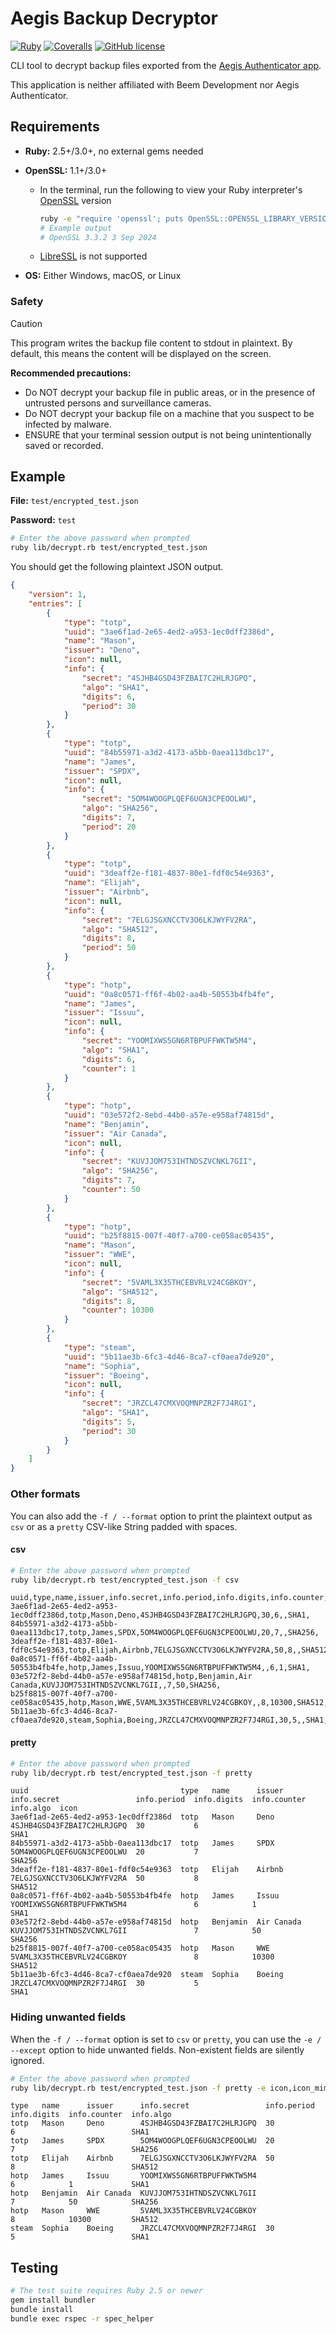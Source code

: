 # Aegis Backup Decryptor

[![Ruby](https://img.shields.io/badge/Ruby-CC342D?style=for-the-badge&logo=ruby&logoColor=white)](https://ruby-lang.org)
[![Coveralls](https://img.shields.io/coverallsCoverage/github/elliotwutingfeng/aegis-backup-decryptor?logo=coveralls&style=for-the-badge)](https://coveralls.io/github/elliotwutingfeng/aegis-backup-decryptor?branch=main)
[![GitHub license](https://img.shields.io/badge/LICENSE-GPLv3-GREEN?style=for-the-badge)](LICENSE)

CLI tool to decrypt backup files exported from the [Aegis Authenticator app](https://getaegis.app).

This application is neither affiliated with Beem Development nor Aegis Authenticator.

## Requirements

- **Ruby:** 2.5+/3.0+, no external gems needed
- **OpenSSL:** 1.1+/3.0+
  - In the terminal, run the following to view your Ruby interpreter's [OpenSSL](https://openssl.org) version

    ```bash
    ruby -e "require 'openssl'; puts OpenSSL::OPENSSL_LIBRARY_VERSION"
    # Example output
    # OpenSSL 3.3.2 3 Sep 2024
    ```

  - [LibreSSL](https://libressl.org) is not supported

- **OS:** Either Windows, macOS, or Linux

### Safety

> [!CAUTION]
> This program writes the backup file content to stdout in plaintext. By default, this means the content will be displayed on the screen.
>
> **Recommended precautions:**
>
> - Do NOT decrypt your backup file in public areas, or in the presence of untrusted persons and surveillance cameras.
> - Do NOT decrypt your backup file on a machine that you suspect to be infected by malware.
> - ENSURE that your terminal session output is not being unintentionally saved or recorded.

## Example

**File:** `test/encrypted_test.json`

**Password:** `test`

```bash
# Enter the above password when prompted
ruby lib/decrypt.rb test/encrypted_test.json
```

You should get the following plaintext JSON output.

```json
{
    "version": 1,
    "entries": [
        {
            "type": "totp",
            "uuid": "3ae6f1ad-2e65-4ed2-a953-1ec0dff2386d",
            "name": "Mason",
            "issuer": "Deno",
            "icon": null,
            "info": {
                "secret": "4SJHB4GSD43FZBAI7C2HLRJGPQ",
                "algo": "SHA1",
                "digits": 6,
                "period": 30
            }
        },
        {
            "type": "totp",
            "uuid": "84b55971-a3d2-4173-a5bb-0aea113dbc17",
            "name": "James",
            "issuer": "SPDX",
            "icon": null,
            "info": {
                "secret": "5OM4WOOGPLQEF6UGN3CPEOOLWU",
                "algo": "SHA256",
                "digits": 7,
                "period": 20
            }
        },
        {
            "type": "totp",
            "uuid": "3deaff2e-f181-4837-80e1-fdf0c54e9363",
            "name": "Elijah",
            "issuer": "Airbnb",
            "icon": null,
            "info": {
                "secret": "7ELGJSGXNCCTV3O6LKJWYFV2RA",
                "algo": "SHA512",
                "digits": 8,
                "period": 50
            }
        },
        {
            "type": "hotp",
            "uuid": "0a8c0571-ff6f-4b02-aa4b-50553b4fb4fe",
            "name": "James",
            "issuer": "Issuu",
            "icon": null,
            "info": {
                "secret": "YOOMIXWS5GN6RTBPUFFWKTW5M4",
                "algo": "SHA1",
                "digits": 6,
                "counter": 1
            }
        },
        {
            "type": "hotp",
            "uuid": "03e572f2-8ebd-44b0-a57e-e958af74815d",
            "name": "Benjamin",
            "issuer": "Air Canada",
            "icon": null,
            "info": {
                "secret": "KUVJJOM753IHTNDSZVCNKL7GII",
                "algo": "SHA256",
                "digits": 7,
                "counter": 50
            }
        },
        {
            "type": "hotp",
            "uuid": "b25f8815-007f-40f7-a700-ce058ac05435",
            "name": "Mason",
            "issuer": "WWE",
            "icon": null,
            "info": {
                "secret": "5VAML3X35THCEBVRLV24CGBKOY",
                "algo": "SHA512",
                "digits": 8,
                "counter": 10300
            }
        },
        {
            "type": "steam",
            "uuid": "5b11ae3b-6fc3-4d46-8ca7-cf0aea7de920",
            "name": "Sophia",
            "issuer": "Boeing",
            "icon": null,
            "info": {
                "secret": "JRZCL47CMXVOQMNPZR2F7J4RGI",
                "algo": "SHA1",
                "digits": 5,
                "period": 30
            }
        }
    ]
}
```

### Other formats

You can also add the `-f / --format` option to print the plaintext output as `csv` or as a `pretty` CSV-like String padded with spaces.

#### csv

```bash
# Enter the above password when prompted
ruby lib/decrypt.rb test/encrypted_test.json -f csv
```

```csv
uuid,type,name,issuer,info.secret,info.period,info.digits,info.counter,info.algo,icon
3ae6f1ad-2e65-4ed2-a953-1ec0dff2386d,totp,Mason,Deno,4SJHB4GSD43FZBAI7C2HLRJGPQ,30,6,,SHA1,
84b55971-a3d2-4173-a5bb-0aea113dbc17,totp,James,SPDX,5OM4WOOGPLQEF6UGN3CPEOOLWU,20,7,,SHA256,
3deaff2e-f181-4837-80e1-fdf0c54e9363,totp,Elijah,Airbnb,7ELGJSGXNCCTV3O6LKJWYFV2RA,50,8,,SHA512,
0a8c0571-ff6f-4b02-aa4b-50553b4fb4fe,hotp,James,Issuu,YOOMIXWS5GN6RTBPUFFWKTW5M4,,6,1,SHA1,
03e572f2-8ebd-44b0-a57e-e958af74815d,hotp,Benjamin,Air Canada,KUVJJOM753IHTNDSZVCNKL7GII,,7,50,SHA256,
b25f8815-007f-40f7-a700-ce058ac05435,hotp,Mason,WWE,5VAML3X35THCEBVRLV24CGBKOY,,8,10300,SHA512,
5b11ae3b-6fc3-4d46-8ca7-cf0aea7de920,steam,Sophia,Boeing,JRZCL47CMXVOQMNPZR2F7J4RGI,30,5,,SHA1,
```

#### pretty

```bash
# Enter the above password when prompted
ruby lib/decrypt.rb test/encrypted_test.json -f pretty
```

```csv
uuid                                  type   name      issuer      info.secret                 info.period  info.digits  info.counter  info.algo  icon
3ae6f1ad-2e65-4ed2-a953-1ec0dff2386d  totp   Mason     Deno        4SJHB4GSD43FZBAI7C2HLRJGPQ  30           6                          SHA1
84b55971-a3d2-4173-a5bb-0aea113dbc17  totp   James     SPDX        5OM4WOOGPLQEF6UGN3CPEOOLWU  20           7                          SHA256
3deaff2e-f181-4837-80e1-fdf0c54e9363  totp   Elijah    Airbnb      7ELGJSGXNCCTV3O6LKJWYFV2RA  50           8                          SHA512
0a8c0571-ff6f-4b02-aa4b-50553b4fb4fe  hotp   James     Issuu       YOOMIXWS5GN6RTBPUFFWKTW5M4               6            1             SHA1
03e572f2-8ebd-44b0-a57e-e958af74815d  hotp   Benjamin  Air Canada  KUVJJOM753IHTNDSZVCNKL7GII               7            50            SHA256
b25f8815-007f-40f7-a700-ce058ac05435  hotp   Mason     WWE         5VAML3X35THCEBVRLV24CGBKOY               8            10300         SHA512
5b11ae3b-6fc3-4d46-8ca7-cf0aea7de920  steam  Sophia    Boeing      JRZCL47CMXVOQMNPZR2F7J4RGI  30           5                          SHA1
```

### Hiding unwanted fields

When the `-f / --format` option is set to `csv` or `pretty`, you can use the `-e / --except` option to hide unwanted fields. Non-existent fields are silently ignored.

```bash
# Enter the above password when prompted
ruby lib/decrypt.rb test/encrypted_test.json -f pretty -e icon,icon_mime,icon_hash,favorite,note,uuid
```

```csv
type   name      issuer      info.secret                 info.period  info.digits  info.counter  info.algo
totp   Mason     Deno        4SJHB4GSD43FZBAI7C2HLRJGPQ  30           6                          SHA1
totp   James     SPDX        5OM4WOOGPLQEF6UGN3CPEOOLWU  20           7                          SHA256
totp   Elijah    Airbnb      7ELGJSGXNCCTV3O6LKJWYFV2RA  50           8                          SHA512
hotp   James     Issuu       YOOMIXWS5GN6RTBPUFFWKTW5M4               6            1             SHA1
hotp   Benjamin  Air Canada  KUVJJOM753IHTNDSZVCNKL7GII               7            50            SHA256
hotp   Mason     WWE         5VAML3X35THCEBVRLV24CGBKOY               8            10300         SHA512
steam  Sophia    Boeing      JRZCL47CMXVOQMNPZR2F7J4RGI  30           5                          SHA1
```

## Testing

```bash
# The test suite requires Ruby 2.5 or newer
gem install bundler
bundle install
bundle exec rspec -r spec_helper
```
